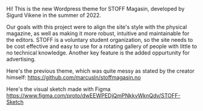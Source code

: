 Hi! This is the new Wordpress theme for STOFF Magasin, developed by Sigurd Vikene in the summer of 2022.

Our goals with this project were to align the site's style with the physical magazine, 
as well as making it more robust, intuitive and maintainable for the editors. STOFF is a voluntary student organization, so the site needs to be cost effective and easy to use for a rotating gallery of people with little to no technical knowledge. Another key feature is the added oppurtunity for advertising.

Here's the previous theme, which was quite messy as stated by the creator himself:
https://github.com/marcusln/stoffmagasin.no

Here's the visual sketch made with Figma
https://www.figma.com/proto/dwEEWPEDjQmPNkkvWknQdv/STOFF-Sketch